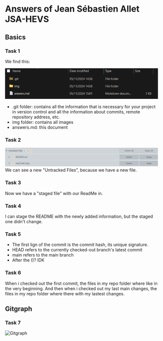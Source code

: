 # Answers of Jean Sébastien Allet JSA-HEVS

## Basics
### Task 1
We find this:

![Repo](img/Task1.png)
- .git folder: contains all the information that is necessary for your project in version control and all the information about commits, remote repository address, etc. 
- img folder: contains all images
- answers.md: this document

### Task 2
![Repo](img/Task2.png)
We can see a new "Untracked Files", because we have a new file.

### Task 3
Now we have a "staged file" with our ReadMe in.

### Task 4
I can stage the README with the newly added information, but the staged one didn't change.

### Task 5
- The first lign of the commit is the commit hash, its unique signature.
- HEAD refers to the currently checked-out branch's latest commit
- main refers to the main branch
- After the ()? IDK

### Task 6
When i checked out the first commit, the files in my repo folder where like in the very beginning. And then when i checked out my last main changes, the files in my repo folder where there with my lastest changes.

## Gitgraph

### Task 7

![Gitgraph](img/gitgraph.svg)